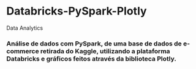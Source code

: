 # Databricks-PySpark-Plotly
Data Analytics

### Análise de dados com PySpark, de uma base de dados de e-commerce retirada do Kaggle, utilizando a plataforma Databricks e gráficos feitos através da biblioteca Plotly.
